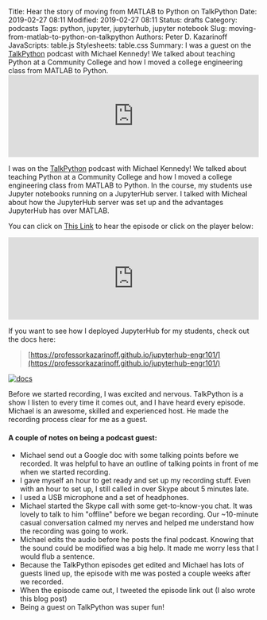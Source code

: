 Title: Hear the story of moving from MATLAB to Python on TalkPython
Date: 2019-02-27 08:11
Modified: 2019-02-27 08:11
Status: drafts
Category: podcasts
Tags: python, jupyter, jupyterhub, jupyter notebook
Slug: moving-from-matlab-to-python-on-talkpython
Authors: Peter D. Kazarinoff
JavaScripts: table.js
Stylesheets: table.css
Summary: I was a guest on the [TalkPython](https://talkpython.fm) podcast with Michael Kennedy! We talked about teaching Python at a Community College and how I moved a college engineering class from MATLAB to Python. <iframe width="100%" height="166" scrolling="no" frameborder="no" src="https://w.soundcloud.com/player/?url=https%3A//api.soundcloud.com/tracks/582253734&color=ff5500&auto_play=false&hide_related=false&show_comments=true&show_user=true&show_reposts=false"> </iframe>

I was on the [TalkPython](https://talkpython.fm) podcast with Michael Kennedy! We talked about teaching Python at a Community College and how I moved a college engineering class from MATLAB to Python. In the course, my students use Jupyter notebooks running on a JupyterHub server. I talked with Micheal about how the JupyterHub server was set up and the advantages JupyterHub has over MATLAB. 

You can click on [This Link](https://talkpython.fm/episodes/show/201/choosing-jupyterhub-and-python-over-matlab) to hear the episode or click on the player below:

<iframe width="100%" height="166" scrolling="no" frameborder="no" src="https://w.soundcloud.com/player/?url=https%3A//api.soundcloud.com/tracks/582253734&color=ff5500&auto_play=false&hide_related=false&show_comments=true&show_user=true&show_reposts=false"> </iframe>

If you want to see how I deployed JupyterHub for my students, check out the docs here:

 > [https://professorkazarinoff.github.io/jupyterhub-engr101/](https://professorkazarinoff.github.io/jupyterhub-engr101/)


[![docs]({filename}/posts/podcast/images/pswp_book_cover.jpg)](https://professorkazarinoff.github.io/jupyterhub-engr101/)

Before we started recording, I was excited and nervous. TalkPython is a show I listen to every time it comes out, and I have heard every episode. Michael is an awesome, skilled and experienced host. He made the recording process clear for me as a guest. 

#### A couple of notes on being a podcast guest:

 * Michael send out a Google doc with some talking points before we recorded. It was helpful to have an outline of talking points in front of me when we started recording.
 * I gave myself an hour to get ready and set up my recording stuff. Even with an hour to set up, I still called in over Skype about 5 minutes late.
 * I used a USB microphone and a set of headphones. 
 * Michael started the Skype call with some get-to-know-you chat. It was lovely to talk to him "offline" before we began recording. Our ~10-minute casual conversation calmed my nerves and helped me understand how the recording was going to work. 
 * Michael edits the audio before he posts the final podcast. Knowing that the sound could be modified was a big help. It made me worry less that I would flub a sentence.
 * Because the TalkPython episodes get edited and Michael has lots of guests lined up, the episode with me was posted a couple weeks after we recorded.
 * When the episode came out, I tweeted the episode link out (I also wrote this blog post)
 * Being a guest on TalkPython was super fun!
